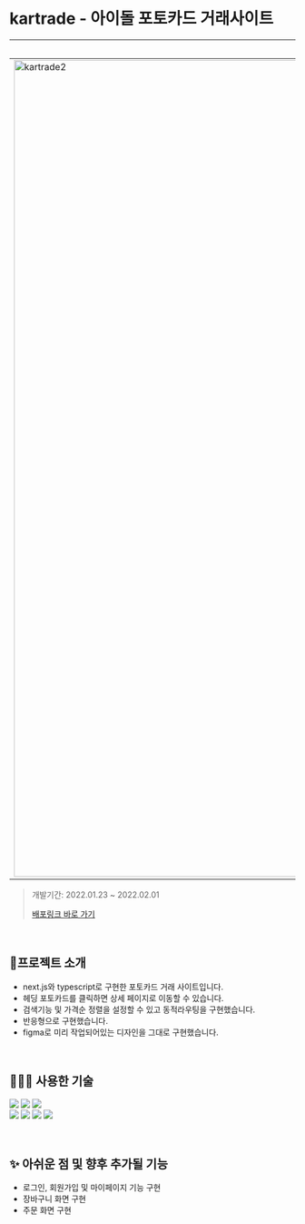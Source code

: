 # kartrade - 아이돌 포토카드 거래사이트

|웹 화면|모바일용 화면|
|--|--|
|<img width="1437" alt="kartrade2" src="https://user-images.githubusercontent.com/86146661/215962003-52ad6c23-66e3-4b46-9bb4-2fa98244af1d.png">|<img width="1029" alt="kartrade3" src="https://user-images.githubusercontent.com/86146661/215962013-262a9222-776b-4731-9678-f22a74fc89fe.png">|

> 개발기간: 2022.01.23 ~ 2022.02.01
> 
> <a href="https://project-kartrade-19rt-opdq13wi3-kyoorim.vercel.app/">배포링크 바로 가기</a> 

<br/>

## 🥑프로젝트 소개

- next.js와 typescript로 구현한 포토카드 거래 사이트입니다. 
- 헤딩 포토카드를 클릭하면 상세 페이지로 이동할 수 있습니다.
- 검색기능 및 가격순 정렬을 설정할 수 있고 동적라우팅을 구현했습니다. 
- 반응형으로 구현했습니다. 
- figma로 미리 작업되어있는 디자인을 그대로 구현했습니다. 

<br/>

## 👩🏻‍💻 사용한 기술
>
<img src="https://img.shields.io/badge/mac os-000000?style=for-the-badge&logo=macos&logoColor=white"> <img src="https://img.shields.io/badge/google chrome-4285F4?style=for-the-badge&logo=google%20chrome&logoColor=white"> <img src="https://img.shields.io/badge/visual studio code-007ACC?style=for-the-badge&logo=visual studio code&logoColor=white"></br>
<img src="https://img.shields.io/badge/Next.js-000000?style=for-the-badge&logo=react&logoColor=white"> <img src="https://img.shields.io/badge/typescript-3178C6?style=for-the-badge&logo=typescript&logoColor=white"> <img src="https://img.shields.io/badge/styled components-DB7093?style=for-the-badge&logo=styled-components&logoColor=white"/>
<img src="https://img.shields.io/badge/vercel-000000?style=for-the-badge&logo=vercel&logoColor=white">

<br/>


## ✨ 아쉬운 점 및 향후 추가될 기능
- 로그인, 회원가입 및 마이페이지 기능 구현
- 장바구니 화면 구현
- 주문 화면 구현

